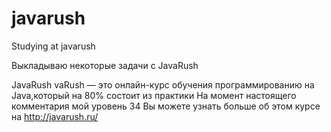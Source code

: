 # javarush
Studying at javarush

Выкладываю некоторые задачи с JavaRush

JavaRush vaRush — это онлайн-курс обучения программированию на Java,который на 80% состоит из практики
На момент настоящего комментария мой уровень 34
Вы можете узнать больше об этом курсе на http://javarush.ru/ 
